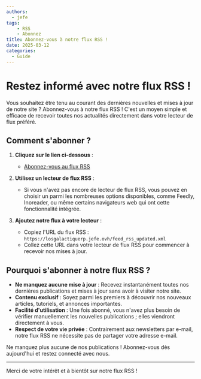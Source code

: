 ```yaml
---
authors:
  - jefe
tags:
    - RSS
    - Abonnez
title: Abonnez-vous à notre flux RSS !
date: 2025-03-12
categories:
  - Guide
---
```


# Restez informé avec notre flux RSS !

Vous souhaitez être tenu au courant des dernières nouvelles et mises à jour de notre site ? Abonnez-vous à notre flux RSS ! C'est un moyen simple et efficace de recevoir toutes nos actualités directement dans votre lecteur de flux préféré.

## Comment s'abonner ?

<!-- more -->
1. **Cliquez sur le lien ci-dessous** :
   - [Abonnez-vous au flux RSS](https://losgalactiquerp.jefe.ovh/feed_rss_updated.xml)

2. **Utilisez un lecteur de flux RSS** :
   - Si vous n'avez pas encore de lecteur de flux RSS, vous pouvez en choisir un parmi les nombreuses options disponibles, comme Feedly, Inoreader, ou même certains navigateurs web qui ont cette fonctionnalité intégrée.

3. **Ajoutez notre flux à votre lecteur** :
   - Copiez l'URL du flux RSS : `https://losgalactiquerp.jefe.ovh/feed_rss_updated.xml`
   - Collez cette URL dans votre lecteur de flux RSS pour commencer à recevoir nos mises à jour.

## Pourquoi s'abonner à notre flux RSS ?

- **Ne manquez aucune mise à jour** : Recevez instantanément toutes nos dernières publications et mises à jour sans avoir à visiter notre site.
- **Contenu exclusif** : Soyez parmi les premiers à découvrir nos nouveaux articles, tutoriels, et annonces importantes.
- **Facilité d'utilisation** : Une fois abonné, vous n'avez plus besoin de vérifier manuellement les nouvelles publications ; elles viendront directement à vous.
- **Respect de votre vie privée** : Contrairement aux newsletters par e-mail, notre flux RSS ne nécessite pas de partager votre adresse e-mail.

Ne manquez plus aucune de nos publications ! Abonnez-vous dès aujourd'hui et restez connecté avec nous.

---

Merci de votre intérêt et à bientôt sur notre flux RSS !
